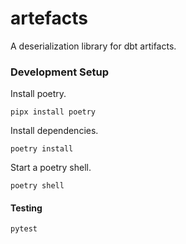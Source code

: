 # artefacts

A deserialization library for dbt artifacts.

### Development Setup

Install poetry.

```
pipx install poetry
```

Install dependencies.

```
poetry install
```

Start a poetry shell.

```
poetry shell
```

#### Testing

```
pytest
```